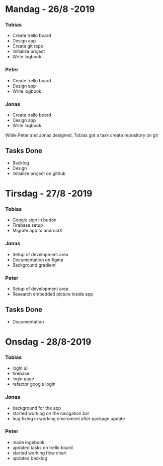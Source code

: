 # Mandag - 26/8 -2019
### Tobias
- Create trello board
- Design app
- Create git repo
- Initialize project
- Write logbook

### Peter
- Create trello board
- Design app
- Write logbook

### Jonas
- Create trello board
- Design app
- Write logbook

While Peter and Jonas designed, Tobias got a task create repository on git

## Tasks Done
- Backlog
- Design
- Initialize project on github


# Tirsdag - 27/8 -2019
### Tobias
- Google sign in button
- Firebase setup
- Migrate app to androidX

### Jonas
- Setup of development area
- Documentation on figma
- Background gradient

### Peter
- Setup of development area
- Research embedded picture inside app

## Tasks Done
- Documentation

# Onsdag - 28/8-2019
### Tobias
- login ui
- firebase
- login page
- refactor google login

### Jonas
- background for the app
- started working on the navigation bar
- bug fixing in working enviroment after package update

### Peter
- made logebook
- updated tasks on trello board
- started working flow chart
- updated backlog
